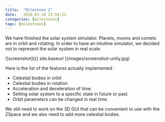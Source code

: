 ```yaml
---
title:  "Milestone 2"
date:   2016-03-10 22:04:23
categories: [milestones]
tags: [milestones]
---
```


We have finished the solar system simulator. Planets, moons and comets are in orbit and rotating. In order to have an intuitive simulator, we decided not to represent the solar system in real scale.

![screenshot]({{ site.baseurl }}images/screenshot-unity.jpg)

Here is the list of the features actually implemented :

- Celestial bodies in orbit
- Celestial bodies in rotation
- Acceleration and deceleration of time.
- Setting solar system to a specific state in future or past.
- Orbit parameters can be changed in real time.

We still need to work on the 3D GUI that can be convenient to use with the ZSpace and we also need to add more celestial bodies.
